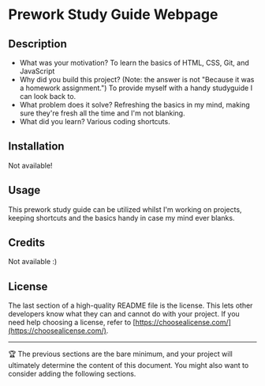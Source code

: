 # Prework Study Guide Webpage

## Description

- What was your motivation? To learn the basics of HTML, CSS, Git, and JavaScript
- Why did you build this project? (Note: the answer is not "Because it was a homework assignment.") To provide myself with a handy studyguide I can look back to.
- What problem does it solve? Refreshing the basics in my mind, making sure they're fresh all the time and I'm not blanking.
- What did you learn? Various coding shortcuts.

## Installation

Not available!

## Usage

This prework study guide can be utilized whilst I'm working on projects, keeping shortcuts and the basics handy in case my mind ever blanks.

## Credits

Not available :)

## License

The last section of a high-quality README file is the license. This lets other developers know what they can and cannot do with your project. If you need help choosing a license, refer to [https://choosealicense.com/](https://choosealicense.com/).

---

🏆 The previous sections are the bare minimum, and your project will ultimately determine the content of this document. You might also want to consider adding the following sections.
